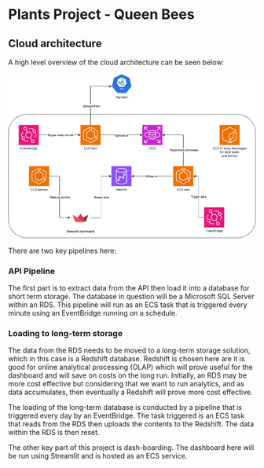 # Plants Project - Queen Bees 

## Cloud architecture
A high level overview of the cloud architecture can be seen below:

![cloud_architecture](images/plant-project-architecture.png)

There are two key pipelines here:

### API Pipeline
The first part is to extract data from the API then load it into a database for short term storage. The database in question will be a Microsoft SQL Server within an RDS. This pipeline will run as an ECS task that is triggered every minute using an EventBridge running on a schedule.

### Loading to long-term storage
The data from the RDS needs to be moved to a long-term storage solution, which in this case is a Redshift database. Redshift is chosen here are it is good for online analytical processing (OLAP) which will prove useful for the dashboard and will save on costs on the long run. Initially, an RDS may be more cost effective but considering that we want to run analytics, and as data accumulates, then eventually a Redshift will prove more cost effective.

The loading of the long-term database is conducted by a pipeline that is triggered every day by an EventBridge. The task triggered is an ECS task that reads from the RDS then uploads the contents to the Redshift. The data within the RDS is then reset.

The other key part of this project is dash-boarding. The dashboard here will be run using Streamlit and is hosted as an ECS service.